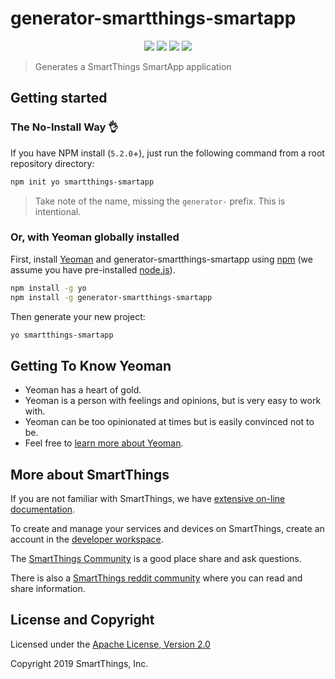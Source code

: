 # generator-smartthings-smartapp

<p align="center">
<a href="https://npmjs.org/package/generator-smartthings-smartapp"><img src="https://badge.fury.io/js/generator-smartthings-smartapp.svg"></a>
<a href="https://circleci.com/gh/SmartThingsCommunity/generator-smartthings-smartapp.svg?style=svg"><img src="https://circleci.com/gh/SmartThingsCommunity/generator-smartthings-smartapp.svg?style=svg"></a>
<a href="https://david-dm.org/SmartThingsCommunity/generator-smartthings-smartapp"><img src="https://david-dm.org/SmartThingsCommunity/generator-smartthings-smartapp.svg?theme=shields.io"></a>
<a href="https://codecov.io/gh/SmartThingsCommunity/generator-smartthings-smartapp"><img src="https://codecov.io/gh/SmartThingsCommunity/generator-smartthings-smartapp/branch/master/graph/badge.svg" /></a>
</p>

> Generates a SmartThings SmartApp application

## Getting started

### The No-Install Way 👌

If you have NPM install (`5.2.0`+), just run the following command from a root repository directory:

```bash
npm init yo smartthings-smartapp
```

> Take note of the name, missing the `generator-` prefix. This is intentional.

### Or, with Yeoman globally installed

First, install [Yeoman](http://yeoman.io) and generator-smartthings-smartapp using [npm](https://www.npmjs.com/) (we assume you have pre-installed [node.js](https://nodejs.org/)).

```bash
npm install -g yo
npm install -g generator-smartthings-smartapp
```

Then generate your new project:

```bash
yo smartthings-smartapp
```

## Getting To Know Yeoman

- Yeoman has a heart of gold.
- Yeoman is a person with feelings and opinions, but is very easy to work with.
- Yeoman can be too opinionated at times but is easily convinced not to be.
- Feel free to [learn more about Yeoman](http://yeoman.io/).

## More about SmartThings

If you are not familiar with SmartThings, we have
[extensive on-line documentation](https://smartthings.developer.samsung.com/develop/index.html).

To create and manage your services and devices on SmartThings, create an account in the
[developer workspace](https://devworkspace.developer.samsung.com/).

The [SmartThings Community](https://community.smartthings.com/c/developers/) is a good place share and
ask questions.

There is also a [SmartThings reddit community](https://www.reddit.com/r/SmartThings/) where you
can read and share information.

## License and Copyright

Licensed under the [Apache License, Version 2.0](https://www.apache.org/licenses/LICENSE-2.0)

Copyright 2019 SmartThings, Inc.
